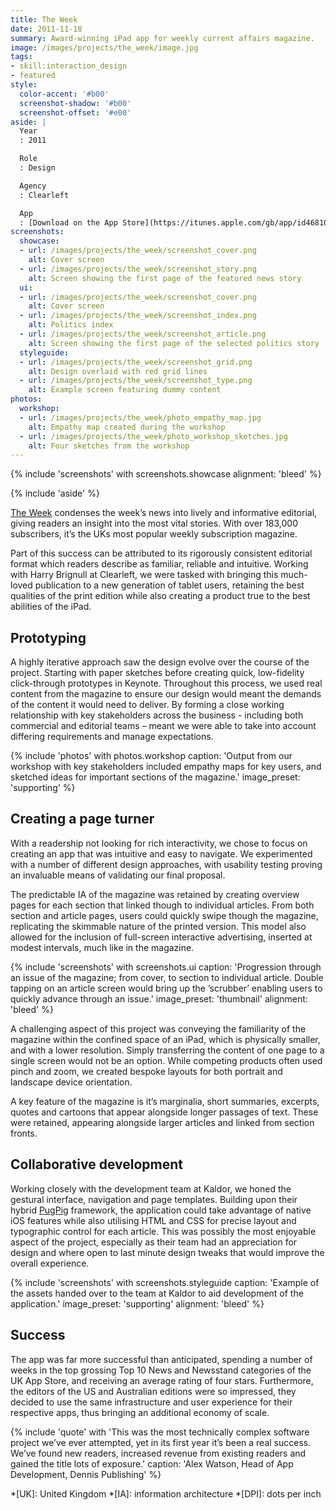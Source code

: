 ```yaml
---
title: The Week
date: 2011-11-18
summary: Award-winning iPad app for weekly current affairs magazine.
image: /images/projects/the_week/image.jpg
tags:
- skill:interaction_design
- featured
style:
  color-accent: '#b00'
  screenshot-shadow: '#b00'
  screenshot-offset: '#e00'
aside: |
  Year
  : 2011

  Role
  : Design

  Agency
  : Clearleft

  App
  : [Download on the App Store](https://itunes.apple.com/gb/app/id468108781)
screenshots:
  showcase:
  - url: /images/projects/the_week/screenshot_cover.png
    alt: Cover screen
  - url: /images/projects/the_week/screenshot_story.png
    alt: Screen showing the first page of the featured news story
  ui:
  - url: /images/projects/the_week/screenshot_cover.png
    alt: Cover screen
  - url: /images/projects/the_week/screenshot_index.png
    alt: Politics index
  - url: /images/projects/the_week/screenshot_article.png
    alt: Screen showing the first page of the selected politics story
  styleguide:
  - url: /images/projects/the_week/screenshot_grid.png
    alt: Design overlaid with red grid lines
  - url: /images/projects/the_week/screenshot_type.png
    alt: Example screen featuring dummy content
photos:
  workshop:
  - url: /images/projects/the_week/photo_empathy_map.jpg
    alt: Empathy map created during the workshop
  - url: /images/projects/the_week/photo_workshop_sketches.jpg
    alt: Four sketches from the workshop
---
```

{% include 'screenshots' with screenshots.showcase
  alignment: 'bleed'
%}

{% include 'aside' %}

[The Week][1] condenses the week’s news into lively and informative editorial, giving readers an insight into the most vital stories. With over 183,000 subscribers, it’s the UKs most popular weekly subscription magazine.

Part of this success can be attributed to its rigorously consistent editorial format which readers describe as familiar, reliable and intuitive. Working with Harry Brignull at Clearleft, we were tasked with bringing this much-loved publication to a new generation of tablet users, retaining the best qualities of the print edition while also creating a product true to the best abilities of the iPad.

## Prototyping

A highly iterative approach saw the design evolve over the course of the project. Starting with paper sketches before creating quick, low-fidelity click-through prototypes in Keynote. Throughout this process, we used real content from the magazine to ensure our design would meant the demands of the content it would need to deliver. By forming a close working relationship with key stakeholders across the business - including both commercial and editorial teams – meant we were able to take into account differing requirements and manage expectations.

{% include 'photos' with photos.workshop
  caption: 'Output from our workshop with key stakeholders included empathy maps for key users, and sketched ideas for important sections of the magazine.'
  image_preset: 'supporting'
%}

## Creating a page turner

With a readership not looking for rich interactivity, we chose to focus on creating an app that was intuitive and easy to navigate. We experimented with a number of different design approaches, with usability testing proving an invaluable means of validating our final proposal.

The predictable IA of the magazine was retained by creating overview pages for each section that linked though to individual articles. From both section and article pages, users could quickly swipe though the magazine, replicating the skimmable nature of the printed version. This model also allowed for the inclusion of full-screen interactive advertising, inserted at modest intervals, much like in the magazine.

{% include 'screenshots' with screenshots.ui
  caption: 'Progression through an issue of the magazine; from cover, to section to individual article. Double tapping on an article screen would bring up the ’scrubber’ enabling users to quickly advance through an issue.'
  image_preset: 'thumbnail'
  alignment: 'bleed'
%}

A challenging aspect of this project was conveying the familiarity of the magazine within the confined space of an iPad, which is physically smaller, and with a lower resolution. Simply transferring the content of one page to a single screen would not be an option. While competing products often used pinch and zoom, we created bespoke layouts for both portrait and landscape device orientation.

A key feature of the magazine is it’s marginalia, short summaries, excerpts, quotes and cartoons that appear alongside longer passages of text. These were retained, appearing alongside larger articles and linked from section fronts.

## Collaborative development

Working closely with the development team at Kaldor, we honed the gestural interface, navigation and page templates. Building upon their hybrid [PugPig][2] framework, the application could take advantage of native iOS features while also utilising HTML and CSS for precise layout and typographic control for each article. This was possibly the most enjoyable aspect of the project, especially as their team had an appreciation for design and where open to last minute design tweaks that would improve the overall experience.

{% include 'screenshots' with screenshots.styleguide
  caption: 'Example of the assets handed over to the team at Kaldor to aid development of the application.'
  image_preset: 'supporting'
  alignment: 'bleed'
%}

## Success

The app was far more successful than anticipated, spending a number of weeks in the top grossing Top 10 News and Newsstand categories of the UK App Store, and receiving an average rating of four stars. Furthermore, the editors of the US and Australian editions were so impressed, they decided to use the same infrastructure and user experience for their respective apps, thus bringing an additional economy of scale.

{% include 'quote' with 'This was the most technically complex software project we’ve ever attempted, yet in its first year it’s been a real success. We’ve found new readers, increased revenue from existing readers and gained the title lots of exposure.'
  caption: 'Alex Watson, Head of App Development, Dennis Publishing'
%}

[1]: https://www.theweek.co.uk
[2]: https://pugpig.com

*[UK]: United Kingdom
*[IA]: information architecture
*[DPI]: dots per inch
